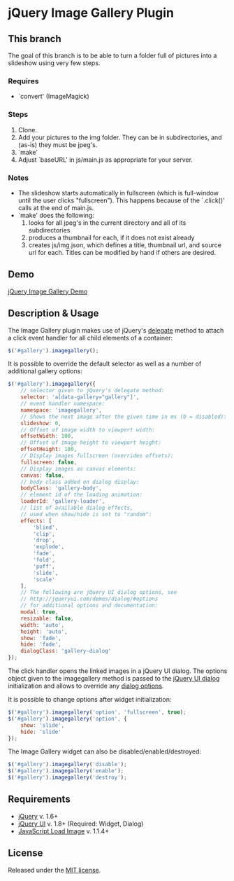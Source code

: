 # jQuery Image Gallery Plugin

## This branch

The goal of this branch is to be able to turn a folder full of pictures
into a slideshow using very few steps. 

### Requires
* `convert' (ImageMagick)

### Steps
1. Clone.
2. Add your pictures to the img folder. They can be in subdirectories, and (as-is) they must be jpeg's.
2. `make'
3. Adjust `baseURL' in js/main.js as appropriate for your server.

### Notes
* The slideshow starts automatically in fullscreen (which is full-window until the user clicks "fullscreen"). This happens because of the `.click()' calls at the end of main.js.
* `make' does the following: 
    1. looks for all jpeg's in the current directory and all of its subdirectories
    2. produces a thumbnail for each, if it does not exist already
    3. creates js/img.json, which defines a title, thumbnail url, and source url for each. Titles can be modified by hand if others are desired.

## Demo
[jQuery Image Gallery Demo](http://blueimp.github.com/jQuery-Image-Gallery/)

## Description & Usage
The Image Gallery plugin makes use of jQuery's 
[delegate](http://api.jquery.com/delegate/) method to attach
a click event handler for all child elements of a container:

```js
$('#gallery').imagegallery();
```
    
It is possible to override the default selector as well as a number of
additional gallery options:

```js
$('#gallery').imagegallery({
    // selector given to jQuery's delegate method:
    selector: 'a[data-gallery="gallery"]',
    // event handler namespace:
    namespace: 'imagegallery',
    // Shows the next image after the given time in ms (0 = disabled):
    slideshow: 0,
    // Offset of image width to viewport width:
    offsetWidth: 100,
    // Offset of image height to viewport height:
    offsetHeight: 100,
    // Display images fullscreen (overrides offsets):
    fullscreen: false,
    // Display images as canvas elements:
    canvas: false,
    // body class added on dialog display:
    bodyClass: 'gallery-body',
    // element id of the loading animation:
    loaderId: 'gallery-loader',
    // list of available dialog effects,
    // used when show/hide is set to "random":
    effects: [
        'blind',
        'clip',
        'drop',
        'explode',
        'fade',
        'fold',
        'puff',
        'slide',
        'scale'
    ],
    // The following are jQuery UI dialog options, see
    // http://jqueryui.com/demos/dialog/#options
    // for additional options and documentation:
    modal: true,
    resizable: false,
    width: 'auto',
    height: 'auto',
    show: 'fade',
    hide: 'fade',
    dialogClass: 'gallery-dialog'
});
```

The click handler opens the linked images in a jQuery UI dialog.
The options object given to the imagegallery method is passed to the
[jQuery UI dialog](http://jqueryui.com/demos/dialog/) initialization
and allows to override any
[dialog options](http://jqueryui.com/demos/dialog/#options).

It is possible to change options after widget initialization:

```js
$('#gallery').imagegallery('option', 'fullscreen', true);
$('#gallery').imagegallery('option', {
    show: 'slide',
    hide: 'slide'
});
```

The Image Gallery widget can also be disabled/enabled/destroyed:

```js
$('#gallery').imagegallery('disable');
$('#gallery').imagegallery('enable');
$('#gallery').imagegallery('destroy');
```

## Requirements
* [jQuery](http://jquery.com/) v. 1.6+
* [jQuery UI](http://jqueryui.com/) v. 1.8+ (Required: Widget, Dialog)
* [JavaScript Load Image](https://github.com/blueimp/JavaScript-Load-Image) v. 1.1.4+

## License
Released under the [MIT license](http://www.opensource.org/licenses/MIT).
